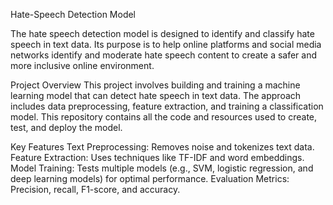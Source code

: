 Hate-Speech Detection Model

The hate speech detection model is designed to identify and classify hate speech in text data. Its purpose is to help online platforms and social media networks identify and moderate hate speech content to create a safer and more inclusive online environment.

Project Overview
This project involves building and training a machine learning model that can detect hate speech in text data. The approach includes data preprocessing, feature extraction, and training a classification model. This repository contains all the code and resources used to create, test, and deploy the model.

Key Features
Text Preprocessing: Removes noise and tokenizes text data.
Feature Extraction: Uses techniques like TF-IDF and word embeddings.
Model Training: Tests multiple models (e.g., SVM, logistic regression, and deep learning models) for optimal performance.
Evaluation Metrics: Precision, recall, F1-score, and accuracy.

